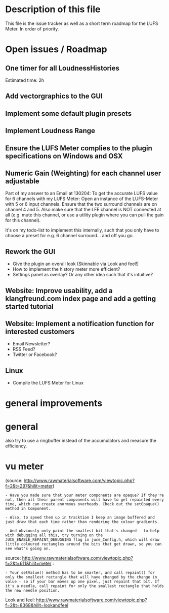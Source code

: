<!--- author: Samuel Gaehwiler (klangfreund.com) !-->


Description of this file
========================

This file is the issue tracker as well as a short term roadmap for the LUFS Meter.
In order of priority.


Open issues / Roadmap
=====================

One timer for all LoudnessHistories
-----------------------------------

Estimated time: 2h



Add vectorgraphics to the GUI
-----------------------------

Implement some default plugin presets
-------------------------------------

Implement Loudness Range
------------------------

Ensure the LUFS Meter complies to the plugin specifications on Windows and OSX
------------------------------------------------------------------------------

Numeric Gain (Weighting) for each channel user adjustable
---------------------------------------------------------

Part of my answer to an Email at 130204:
To get the accurate LUFS value for 6 channels with my LUFS Meter:
Open an instance of the LUFS-Meter with 5 or 6 input channels.
Ensure that the two surround channels are on channel 4 and 5. Also make sure that the LFE channel is NOT connected at all (e.g. mute this channel, or use a utility plugin where you can pull the gain for this channel).

It's on my todo-list to implement this internally, such that you only have to choose a preset for e.g. 6 channel surround... and off you go.

Rework the GUI
--------------

- Give the plugin an overall look (Skinnable via Look and feel!)
- How to implement the history meter more efficient?
- Settings panel as overlay? Or any other idea such that it's intuitive?

Website: Improve usability, add a klangfreund.com index page and add a getting started tutorial
-----------------------------------------------------------------------------------------------

Website: Implement a notification function for interested customers
-------------------------------------------------------------------

- Email Newsletter?
- RSS Feed?
- Twitter or Facebook?

Linux
-----

- Compile the LUFS Meter for Linux


general improvements
====================

general
=======

also try to use a ringbuffer instead of the accumulators and measure the efficiency.


vu meter
========

(source: http://www.rawmaterialsoftware.com/viewtopic.php?f=2&t=297&hilit=meter)

    - Have you made sure that your meter components are opaque? If they're not, then all their parent components will have to get repainted every time, which can create enormous overheads. Check out the setOpaque() method in Component. 

    - Also, to speed them up in tracktion I keep an image buffered and just draw that each time rather than rendering the colour gradients. 

    - And obviously only paint the smallest bit that's changed - to help with debugging all this, try turning on the JUCE_ENABLE_REPAINT_DEBUGGING flag in juce_Config.h, which will draw little coloured rectangles around the bits that get drawn, so you can see what's going on.

source: http://www.rawmaterialsoftware.com/viewtopic.php?f=2&t=611&hilit=meter :

    - Your setValue() method has to be smarter, and call repaint() for only the smallest rectangle that will have changed by the change in value - so if your bar moves up one pixel, just repaint that bit. If it's a needle, call repaint for only the smallest rectangle that holds the new needle position.


Look and feel:
http://www.rawmaterialsoftware.com/viewtopic.php?f=2&t=8368&hilit=lookandfeel
